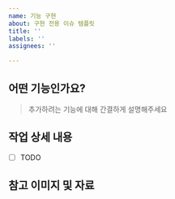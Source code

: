 ```yaml
---
name: 기능 구현
about: 구현 전용 이슈 템플릿
title: ''
labels: ''
assignees: ''

---
```


## 어떤 기능인가요?

> 추가하려는 기능에 대해 간결하게 설명해주세요

## 작업 상세 내용
- [ ] TODO


## 참고 이미지 및 자료